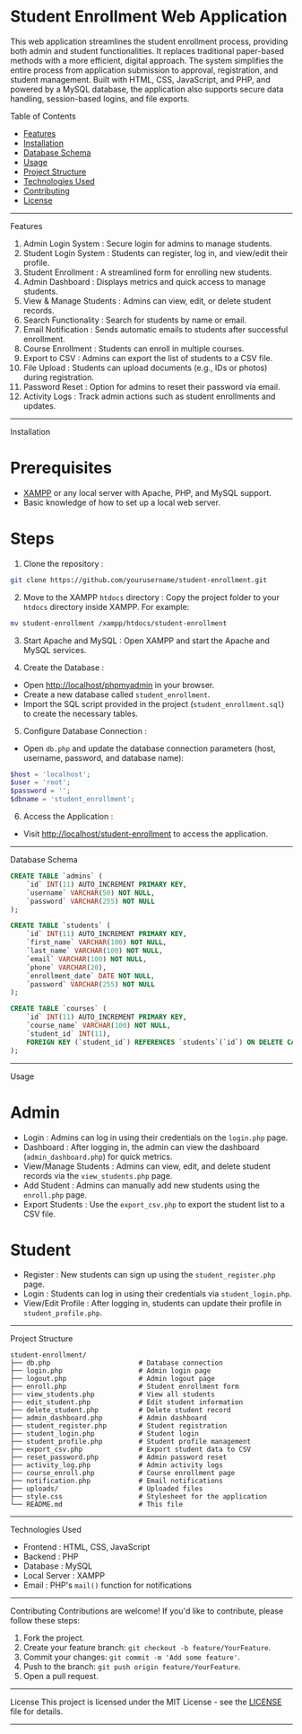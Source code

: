 #  Student Enrollment Web Application 

This web application streamlines the student enrollment process, providing both admin and student functionalities. It replaces traditional paper-based methods with a more efficient, digital approach. The system simplifies the entire process from application submission to approval, registration, and student management. Built with HTML, CSS, JavaScript, and PHP, and powered by a MySQL database, the application also supports secure data handling, session-based logins, and file exports.

   Table of Contents 
- [Features](#features)
- [Installation](#installation)
- [Database Schema](#database-schema)
- [Usage](#usage)
- [Project Structure](#project-structure)
- [Technologies Used](#technologies-used)
- [Contributing](#contributing)
- [License](#license)

---

   Features 
1.  Admin Login System : Secure login for admins to manage students.
2.  Student Login System : Students can register, log in, and view/edit their profile.
3.  Student Enrollment : A streamlined form for enrolling new students.
4.  Admin Dashboard : Displays metrics and quick access to manage students.
5.  View & Manage Students : Admins can view, edit, or delete student records.
6.  Search Functionality : Search for students by name or email.
7.  Email Notification : Sends automatic emails to students after successful enrollment.
8.  Course Enrollment : Students can enroll in multiple courses.
9.  Export to CSV : Admins can export the list of students to a CSV file.
10.  File Upload : Students can upload documents (e.g., IDs or photos) during registration.
11.  Password Reset : Option for admins to reset their password via email.
12.  Activity Logs : Track admin actions such as student enrollments and updates.

---

   Installation 

 # Prerequisites
- [XAMPP](https://www.apachefriends.org/index.html) or any local server with Apache, PHP, and MySQL support.
- Basic knowledge of how to set up a local web server.

 # Steps

1.  Clone the repository :
   ```bash
   git clone https://github.com/yourusername/student-enrollment.git
   ```

2.  Move to the XAMPP `htdocs` directory :
   Copy the project folder to your `htdocs` directory inside XAMPP. For example:
   ```bash
   mv student-enrollment /xampp/htdocs/student-enrollment
   ```

3.  Start Apache and MySQL :
   Open XAMPP and start the Apache and MySQL services.

4.  Create the Database :
   - Open [http://localhost/phpmyadmin](http://localhost/phpmyadmin) in your browser.
   - Create a new database called `student_enrollment`.
   - Import the SQL script provided in the project (`student_enrollment.sql`) to create the necessary tables.

5.  Configure Database Connection :
   - Open `db.php` and update the database connection parameters (host, username, password, and database name):
   ```php
   $host = 'localhost';
   $user = 'root';  
   $password = '';  
   $dbname = 'student_enrollment';
   ```

6.  Access the Application :
   - Visit [http://localhost/student-enrollment](http://localhost/student-enrollment) to access the application.

---

   Database Schema 

```sql
CREATE TABLE `admins` (
    `id` INT(11) AUTO_INCREMENT PRIMARY KEY,
    `username` VARCHAR(50) NOT NULL,
    `password` VARCHAR(255) NOT NULL
);

CREATE TABLE `students` (
    `id` INT(11) AUTO_INCREMENT PRIMARY KEY,
    `first_name` VARCHAR(100) NOT NULL,
    `last_name` VARCHAR(100) NOT NULL,
    `email` VARCHAR(100) NOT NULL,
    `phone` VARCHAR(20),
    `enrollment_date` DATE NOT NULL,
    `password` VARCHAR(255) NOT NULL
);

CREATE TABLE `courses` (
    `id` INT(11) AUTO_INCREMENT PRIMARY KEY,
    `course_name` VARCHAR(100) NOT NULL,
    `student_id` INT(11),
    FOREIGN KEY (`student_id`) REFERENCES `students`(`id`) ON DELETE CASCADE
);
```

---

   Usage 

 #  Admin 
-  Login : Admins can log in using their credentials on the `login.php` page.
-  Dashboard : After logging in, the admin can view the dashboard (`admin_dashboard.php`) for quick metrics.
-  View/Manage Students : Admins can view, edit, and delete student records via the `view_students.php` page.
-  Add Student : Admins can manually add new students using the `enroll.php` page.
-  Export Students : Use the `export_csv.php` to export the student list to a CSV file.

 #  Student 
-  Register : New students can sign up using the `student_register.php` page.
-  Login : Students can log in using their credentials via `student_login.php`.
-  View/Edit Profile : After logging in, students can update their profile in `student_profile.php`.

---

   Project Structure 

```plaintext
student-enrollment/
├── db.php                      # Database connection
├── login.php                   # Admin login page
├── logout.php                  # Admin logout page
├── enroll.php                  # Student enrollment form
├── view_students.php           # View all students
├── edit_student.php            # Edit student information
├── delete_student.php          # Delete student record
├── admin_dashboard.php         # Admin dashboard
├── student_register.php        # Student registration
├── student_login.php           # Student login
├── student_profile.php         # Student profile management
├── export_csv.php              # Export student data to CSV
├── reset_password.php          # Admin password reset
├── activity_log.php            # Admin activity logs
├── course_enroll.php           # Course enrollment page
├── notification.php            # Email notifications
├── uploads/                    # Uploaded files
├── style.css                   # Stylesheet for the application
└── README.md                   # This file
```

---

   Technologies Used 
-  Frontend : HTML, CSS, JavaScript
-  Backend : PHP
-  Database : MySQL
-  Local Server : XAMPP
-  Email : PHP's `mail()` function for notifications

---

   Contributing 
Contributions are welcome! If you'd like to contribute, please follow these steps:
1. Fork the project.
2. Create your feature branch: `git checkout -b feature/YourFeature`.
3. Commit your changes: `git commit -m 'Add some feature'`.
4. Push to the branch: `git push origin feature/YourFeature`.
5. Open a pull request.

---

   License 
This project is licensed under the MIT License - see the [LICENSE](LICENSE) file for details.

---
